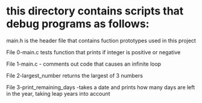 # this directory contains scripts that debug programs as follows:

main.h is the header file that contains fuction prototypes used in this project

File 0-main.c tests function that prints if integer is positive or negative

File 1-main.c - comments out code that causes an infinite loop

File 2-largest_number returns the largest of 3 numbers

File 3-print_remaining_days -takes a date and prints how many days are left in the year, taking leap years into account
